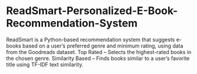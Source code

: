 # ReadSmart-Personalized-E-Book-Recommendation-System
ReadSmart is a Python-based recommendation system that suggests e-books based on a user’s preferred genre and minimum rating, using data from the Goodreads dataset. Top Rated – Selects the highest-rated books in the chosen genre.  Similarity Based – Finds books similar to a user’s favorite title using TF-IDF text similarity.
